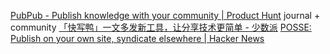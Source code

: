 [PubPub - Publish knowledge with your community | Product Hunt](https://www.producthunt.com/posts/pubpub)
	journal + community
[「快写鸭」一文多发新工具，让分享技术更简单 - 少数派](https://sspai.com/post/68677)
[POSSE: Publish on your own site, syndicate elsewhere | Hacker News](https://news.ycombinator.com/item?id=29115696)